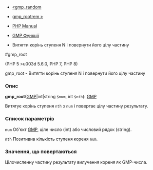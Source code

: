 - [«gmp_random](function.gmp-random.md)
- [gmp_rootrem »](function.gmp-rootrem.md)

- [PHP Manual](index.md)
- [GMP Функції](ref.gmp.md)
- Витягти корінь ступеня N і повернути його цілу частину

#gmp_root

(PHP 5 \>u003d 5.6.0, PHP 7, PHP 8)

gmp_root - Витягти корінь ступеня N і повернути його цілу частину

### Опис

**gmp_root**([GMP](class.gmp.md)\|int\|string `$num`, int `$nth`):
[GMP](class.gmp.md)

Витягує корінь ступеня `nth` з `num` і повертає цілу частину
результату.

### Список параметрів

`num`
Об'єкт [GMP](class.gmp.md), ціле число (int) або числовий рядок
(string).

`nth`
Позитивна кількість ступеня кореня `num`.

### Значення, що повертаються

Цілочисленну частину результату вилучення кореня як GMP-числа.
